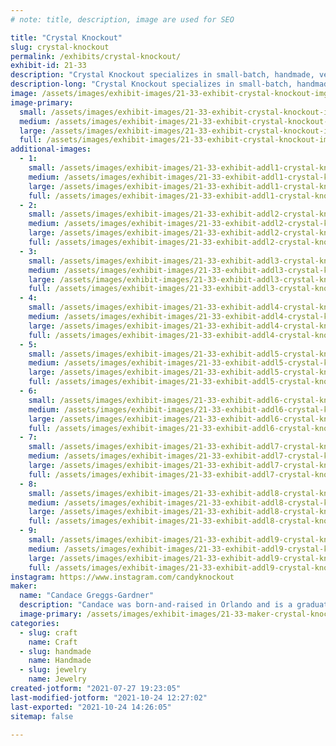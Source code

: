 ```yaml
---
# note: title, description, image are used for SEO

title: "Crystal Knockout"
slug: crystal-knockout
permalink: /exhibits/crystal-knockout/
exhibit-id: 21-33
description: "Crystal Knockout specializes in small-batch, handmade, vegan nail polish in a variety of finishes."
description-long: "Crystal Knockout specializes in small-batch, handmade, vegan nail polish in a variety of colors and finishes. One of our most popular creations is thermochromic nail polish that changes colors with temperature! We&#039;ve also begun making magnetic nail polish that can be manipulated with a neodymium magnet to create ripples and stripes. In addition to nail polish, we offer a selection of jewelry and resin creations that are created with the same pigments and glitters we use in our polish, as well as some hand and nail care items."
image: /assets/images/exhibit-images/21-33-exhibit-crystal-knockout-img-6574a-large.jpg
image-primary: 
  small: /assets/images/exhibit-images/21-33-exhibit-crystal-knockout-img-6574a-small.jpg
  medium: /assets/images/exhibit-images/21-33-exhibit-crystal-knockout-img-6574a-medium.jpg
  large: /assets/images/exhibit-images/21-33-exhibit-crystal-knockout-img-6574a-large.jpg
  full: /assets/images/exhibit-images/21-33-exhibit-crystal-knockout-img-6574a-full.jpg
additional-images: 
  - 1:
    small: /assets/images/exhibit-images/21-33-exhibit-addl1-crystal-knockout-metamorphosispsycheblossom1-small.jpg
    medium: /assets/images/exhibit-images/21-33-exhibit-addl1-crystal-knockout-metamorphosispsycheblossom1-medium.jpg
    large: /assets/images/exhibit-images/21-33-exhibit-addl1-crystal-knockout-metamorphosispsycheblossom1-large.jpg
    full: /assets/images/exhibit-images/21-33-exhibit-addl1-crystal-knockout-metamorphosispsycheblossom1-full.jpg
  - 2:
    small: /assets/images/exhibit-images/21-33-exhibit-addl2-crystal-knockout-metamorphosisspiritrevival1-small.jpg
    medium: /assets/images/exhibit-images/21-33-exhibit-addl2-crystal-knockout-metamorphosisspiritrevival1-medium.jpg
    large: /assets/images/exhibit-images/21-33-exhibit-addl2-crystal-knockout-metamorphosisspiritrevival1-large.jpg
    full: /assets/images/exhibit-images/21-33-exhibit-addl2-crystal-knockout-metamorphosisspiritrevival1-full.jpg
  - 3:
    small: /assets/images/exhibit-images/21-33-exhibit-addl3-crystal-knockout-photo-apr-25-3-06-25-am-small.jpg
    medium: /assets/images/exhibit-images/21-33-exhibit-addl3-crystal-knockout-photo-apr-25-3-06-25-am-medium.jpg
    large: /assets/images/exhibit-images/21-33-exhibit-addl3-crystal-knockout-photo-apr-25-3-06-25-am-large.jpg
    full: /assets/images/exhibit-images/21-33-exhibit-addl3-crystal-knockout-photo-apr-25-3-06-25-am-full.jpg
  - 4:
    small: /assets/images/exhibit-images/21-33-exhibit-addl4-crystal-knockout-photo-aug-31-2-10-49-pm-small.jpg
    medium: /assets/images/exhibit-images/21-33-exhibit-addl4-crystal-knockout-photo-aug-31-2-10-49-pm-medium.jpg
    large: /assets/images/exhibit-images/21-33-exhibit-addl4-crystal-knockout-photo-aug-31-2-10-49-pm-large.jpg
    full: /assets/images/exhibit-images/21-33-exhibit-addl4-crystal-knockout-photo-aug-31-2-10-49-pm-full.jpg
  - 5:
    small: /assets/images/exhibit-images/21-33-exhibit-addl5-crystal-knockout-photo-feb-20-8-31-11-pm-small.jpg
    medium: /assets/images/exhibit-images/21-33-exhibit-addl5-crystal-knockout-photo-feb-20-8-31-11-pm-medium.jpg
    large: /assets/images/exhibit-images/21-33-exhibit-addl5-crystal-knockout-photo-feb-20-8-31-11-pm-large.jpg
    full: /assets/images/exhibit-images/21-33-exhibit-addl5-crystal-knockout-photo-feb-20-8-31-11-pm-full.jpg
  - 6:
    small: /assets/images/exhibit-images/21-33-exhibit-addl6-crystal-knockout-photo-jan-22-6-00-23-pm-small.jpg
    medium: /assets/images/exhibit-images/21-33-exhibit-addl6-crystal-knockout-photo-jan-22-6-00-23-pm-medium.jpg
    large: /assets/images/exhibit-images/21-33-exhibit-addl6-crystal-knockout-photo-jan-22-6-00-23-pm-large.jpg
    full: /assets/images/exhibit-images/21-33-exhibit-addl6-crystal-knockout-photo-jan-22-6-00-23-pm-full.jpg
  - 7:
    small: /assets/images/exhibit-images/21-33-exhibit-addl7-crystal-knockout-photo-mar-11-9-55-06-am-small.jpg
    medium: /assets/images/exhibit-images/21-33-exhibit-addl7-crystal-knockout-photo-mar-11-9-55-06-am-medium.jpg
    large: /assets/images/exhibit-images/21-33-exhibit-addl7-crystal-knockout-photo-mar-11-9-55-06-am-large.jpg
    full: /assets/images/exhibit-images/21-33-exhibit-addl7-crystal-knockout-photo-mar-11-9-55-06-am-full.jpg
  - 8:
    small: /assets/images/exhibit-images/21-33-exhibit-addl8-crystal-knockout-photo-mar-28-9-23-17-am-small.jpg
    medium: /assets/images/exhibit-images/21-33-exhibit-addl8-crystal-knockout-photo-mar-28-9-23-17-am-medium.jpg
    large: /assets/images/exhibit-images/21-33-exhibit-addl8-crystal-knockout-photo-mar-28-9-23-17-am-large.jpg
    full: /assets/images/exhibit-images/21-33-exhibit-addl8-crystal-knockout-photo-mar-28-9-23-17-am-full.jpg
  - 9:
    small: /assets/images/exhibit-images/21-33-exhibit-addl9-crystal-knockout-photo-mar-28-9-23-22-am-small.jpg
    medium: /assets/images/exhibit-images/21-33-exhibit-addl9-crystal-knockout-photo-mar-28-9-23-22-am-medium.jpg
    large: /assets/images/exhibit-images/21-33-exhibit-addl9-crystal-knockout-photo-mar-28-9-23-22-am-large.jpg
    full: /assets/images/exhibit-images/21-33-exhibit-addl9-crystal-knockout-photo-mar-28-9-23-22-am-full.jpg
instagram: https://www.instagram.com/candyknockout
maker: 
  name: "Candace Greggs-Gardner"
  description: "Candace was born-and-raised in Orlando and is a graduate of William R. Boone High School and the University of Central Florida. She&#039;s a trained vocalist, an amateur computer techie, a caffeine addict, a kitty wrangler, and happily married to a fellow Orlando native. She began her career in creativity in 2013 when she opened a small business making crystallized goods, including cell phone cases, wedding cake toppers, and apparel. Soon after, her love of color drew her to start dabbling in nail polish and other cosmetics and Crystal Knockout was born. "
  image-primary: /assets/images/exhibit-images/21-33-maker-crystal-knockout-photo-nov-11-10-30-03-amsq-medium.jpg
categories: 
  - slug: craft
    name: Craft
  - slug: handmade
    name: Handmade
  - slug: jewelry
    name: Jewelry
created-jotform: "2021-07-27 19:23:05"
last-modified-jotform: "2021-10-24 12:27:02"
last-exported: "2021-10-24 14:26:05"
sitemap: false

---
```

